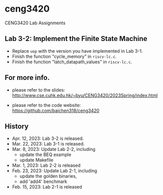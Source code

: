 # ceng3420
CENG3420 Lab Assignments

## Lab 3-2: Implement the Finite State Machine
* Replace `uop` with the version you have implemented in Lab 3-1.
* Finish the function "cycle_memory" in `riscv-lc.c`.
* Finish the function "latch_datapath_values" in `riscv-lc.c`.

## For more info.

- please refer to the slides: http://www.cse.cuhk.edu.hk/~byu/CENG3420/2023Spring/index.html

- please refer to the code website: https://github.com/baichen318/ceng3420

## History
* Apr. 12, 2023: Lab 3-2 is released.
* Mar. 22, 2023: Lab 3-1 is released.
* Mar.  8, 2023: Update Lab 2-2, including
    - update the BEQ example
    - update Makefile
* Mar.  1, 2023: Lab 2-2 is released
* Feb. 23, 2023: Update Lab 2-1, including
    - update the golden binaries,
    - add 'add4' benchmark
* Feb. 15, 2023: Lab 2-1 is released
